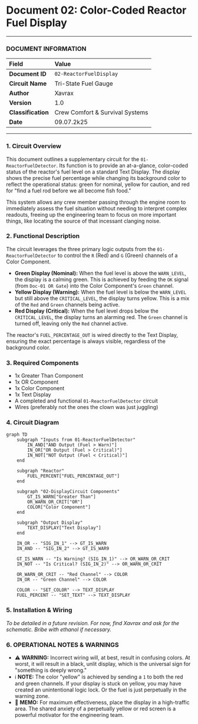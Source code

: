 # Document 02: Color-Coded Reactor Fuel Display

---

### **DOCUMENT INFORMATION**

| Field | Value |
| :--- | :--- |
| **Document ID** | `02-ReactorFuelDisplay` |
| **Circuit Name**| Tri-State Fuel Gauge |
| **Author** | Xavrax |
| **Version** | 1.0 |
| **Classification** | Crew Comfort & Survival Systems |
| **Date**| 09.07.2k25 |

---

### 1. Circuit Overview

This document outlines a supplementary circuit for the `01-ReactorFuelDetector`. Its function is to provide an at-a-glance, color-coded status of the reactor's fuel level on a standard Text Display. The display shows the precise fuel percentage while changing its background color to reflect the operational status: green for nominal, yellow for caution, and red for "find a fuel rod before we all become fish food."

This system allows any crew member passing through the engine room to immediately assess the fuel situation without needing to interpret complex readouts, freeing up the engineering team to focus on more important things, like locating the source of that incessant clanging noise.

### 2. Functional Description

The circuit leverages the three primary logic outputs from the `01-ReactorFuelDetector` to control the `R` (Red) and `G` (Green) channels of a Color Component.

-   **Green Display (Nominal):** When the fuel level is above the `WARN_LEVEL`, the display is a calming green. This is achieved by feeding the `OK` signal (from `Doc-01 OR Gate`) into the Color Component's `Green` channel.
-   **Yellow Display (Warning):** When the fuel level is below the `WARN_LEVEL` but still above the `CRITICAL_LEVEL`, the display turns yellow. This is a mix of the `Red` and `Green` channels being active.
-   **Red Display (Critical):** When the fuel level drops below the `CRITICAL_LEVEL`, the display turns an alarming red. The `Green` channel is turned off, leaving only the `Red` channel active.

The reactor's `FUEL_PERCENTAGE_OUT` is wired directly to the Text Display, ensuring the exact percentage is always visible, regardless of the background color.

### 3. Required Components

-   1x Greater Than Component
-   1x OR Component
-   1x Color Component
-   1x Text Display
-   A completed and functional `01-ReactorFuelDetector` circuit
-   Wires (preferably not the ones the clown was just juggling)

### 4. Circuit Diagram

```mermaid
graph TD
    subgraph "Inputs from 01-ReactorFuelDetector"
        IN_AND["AND Output (Fuel > Warn)"]
        IN_OR["OR Output (Fuel > Critical)"]
        IN_NOT["NOT Output (Fuel < Critical)"]
    end

    subgraph "Reactor"
        FUEL_PERCENT["FUEL_PERCENTAGE_OUT"]
    end

    subgraph "02-DisplayCircuit Components"
        GT_IS_WARN["Greater Than"]
        OR_WARN_OR_CRIT["OR"]
        COLOR["Color Component"]
    end

    subgraph "Output Display"
        TEXT_DISPLAY["Text Display"]
    end
    
    IN_OR -- "SIG_IN_1" --> GT_IS_WARN
    IN_AND -- "SIG_IN_2" --> GT_IS_WAR9

    GT_IS_WARN -- "Is Warning? (SIG_IN_1)" --> OR_WARN_OR_CRIT
    IN_NOT -- "Is Critical? (SIG_IN_2)" --> OR_WARN_OR_CRIT
    
    OR_WARN_OR_CRIT -- "Red Channel" --> COLOR
    IN_OR -- "Green Channel" --> COLOR

    COLOR -- "SET_COLOR" --> TEXT_DISPLAY
    FUEL_PERCENT -- "SET_TEXT" --> TEXT_DISPLAY

```

### 5. Installation & Wiring

*To be detailed in a future revision. For now, find Xavrax and ask for the schematic. Bribe with ethanol if necessary.*

### 6. OPERATIONAL NOTES & WARNINGS

-   :warning: **WARNING:** Incorrect wiring will, at best, result in confusing colors. At worst, it will result in a black, unlit display, which is the universal sign for "something is deeply wrong."
-   :information_source: **NOTE:** The color "yellow" is achieved by sending a `1` to both the red and green channels. If your display is stuck on yellow, you may have created an unintentional logic lock. Or the fuel is just perpetually in the warning zone.
-   :memo: **MEMO:** For maximum effectiveness, place the display in a high-traffic area. The shared anxiety of a perpetually yellow or red screen is a powerful motivator for the engineering team. 